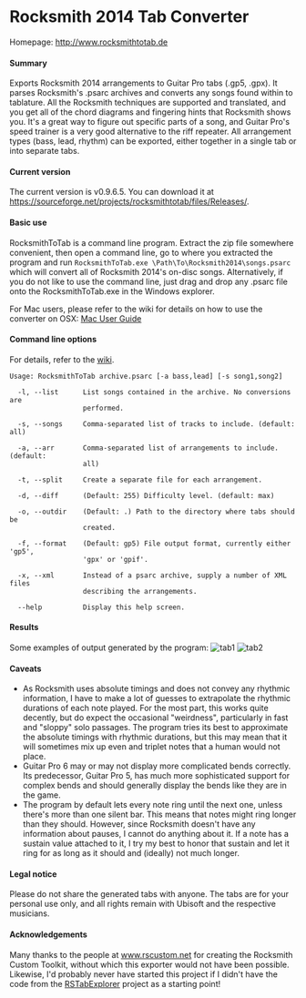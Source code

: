 # Rocksmith 2014 Tab Converter
Homepage: http://www.rocksmithtotab.de

#### Summary
Exports Rocksmith 2014 arrangements to Guitar Pro tabs (.gp5, .gpx). It parses Rocksmith's .psarc archives and converts any songs found within to tablature. All the Rocksmith techniques are supported and translated, and you get all of the chord diagrams and fingering hints that Rocksmith shows you. It's a great way to figure out specific parts of a song, and Guitar Pro's speed trainer is a very good alternative to the riff repeater. All arrangement types (bass, lead, rhythm) can be exported, either together in a single tab or into separate tabs.

#### Current version
The current version is v0.9.6.5. You can download it at https://sourceforge.net/projects/rocksmithtotab/files/Releases/.

#### Basic use

RocksmithToTab is a command line program. Extract the zip file somewhere convenient, then open a command line, go to where you extracted the program and run
`RocksmithToTab.exe \Path\To\Rocksmith2014\songs.psarc`
which will convert all of Rocksmith 2014's on-disc songs. Alternatively, if you do not like to use the command line, just drag and drop any .psarc file onto the RocksmithToTab.exe in the Windows explorer.

For Mac users, please refer to the wiki for details on how to use the converter on OSX: [Mac User Guide][MacUserGuide]

#### Command line options
For details, refer to the [wiki][wiki].
```
Usage: RocksmithToTab archive.psarc [-a bass,lead] [-s song1,song2]

  -l, --list      List songs contained in the archive. No conversions are 
                  performed.

  -s, --songs     Comma-separated list of tracks to include. (default: all)

  -a, --arr       Comma-separated list of arrangements to include. (default: 
                  all)

  -t, --split     Create a separate file for each arrangement.

  -d, --diff      (Default: 255) Difficulty level. (default: max)

  -o, --outdir    (Default: .) Path to the directory where tabs should be 
                  created.

  -f, --format    (Default: gp5) File output format, currently either 'gp5', 
                  'gpx' or 'gpif'.

  -x, --xml       Instead of a psarc archive, supply a number of XML files 
                  describing the arrangements.

  --help          Display this help screen.
```

#### Results
Some examples of output generated by the program:
![tab1][tab1]
![tab2][tab2]

#### Caveats
* As Rocksmith uses absolute timings and does not convey any rhythmic information, I have to make a lot of guesses to extrapolate the rhythmic durations of each note played. For the most part, this works quite decently, but do expect the occasional "weirdness", particularly in fast and "sloppy" solo passages. The program tries its best to approximate the absolute timings with rhythmic durations, but this may mean that it will sometimes mix up even and triplet notes that a human would not place.
* Guitar Pro 6 may or may not display more complicated bends correctly. Its predecessor, Guitar Pro 5, has much more sophisticated support for complex bends and should generally display the bends like they are in the game.
* The program by default lets every note ring until the next one, unless there's more than one silent bar. This means that notes might ring longer than they should. However, since Rocksmith doesn't have any information about pauses, I cannot do anything about it. If a note has a sustain value attached to it, I try my best to honor that sustain and let it ring for as long as it should and (ideally) not much longer.

#### Legal notice
Please do not share the generated tabs with anyone. The tabs are for your personal use only, and all rights remain with Ubisoft and the respective musicians.

#### Acknowledgements
Many thanks to the people at www.rscustom.net for creating the Rocksmith Custom Toolkit, without which this exporter would not have been possible. Likewise, I'd probably never have started this project if I didn't have the code from the [RSTabExplorer](https://github.com/andulv/RSTabExplorer) project as a starting point!

[tab1]: https://github.com/fholger/RocksmithToTab/blob/master/pics/sample1.jpg
[tab2]: https://github.com/fholger/RocksmithToTab/blob/master/pics/sample2.jpg
[wiki]: https://github.com/fholger/RocksmithToTab/wiki/Options
[MacUserGuide]: https://github.com/fholger/RocksmithToTab/wiki/MacUserGuide
